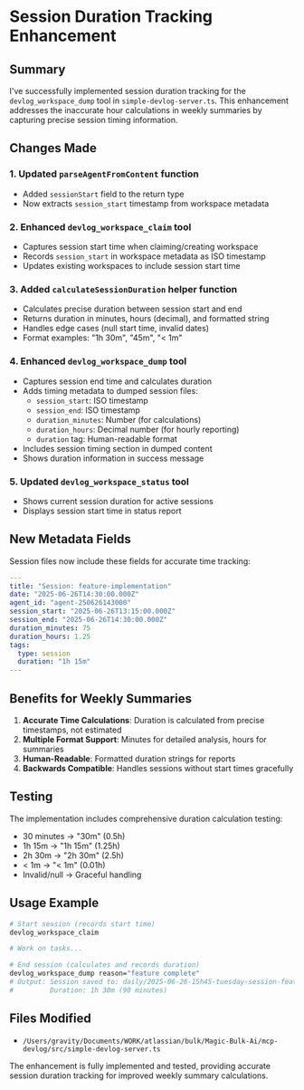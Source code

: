 # Session Duration Tracking Enhancement

## Summary

I've successfully implemented session duration tracking for the `devlog_workspace_dump` tool in `simple-devlog-server.ts`. This enhancement addresses the inaccurate hour calculations in weekly summaries by capturing precise session timing information.

## Changes Made

### 1. Updated `parseAgentFromContent` function
- Added `sessionStart` field to the return type
- Now extracts `session_start` timestamp from workspace metadata

### 2. Enhanced `devlog_workspace_claim` tool
- Captures session start time when claiming/creating workspace
- Records `session_start` in workspace metadata as ISO timestamp
- Updates existing workspaces to include session start time

### 3. Added `calculateSessionDuration` helper function
- Calculates precise duration between session start and end
- Returns duration in minutes, hours (decimal), and formatted string
- Handles edge cases (null start time, invalid dates)
- Format examples: "1h 30m", "45m", "< 1m"

### 4. Enhanced `devlog_workspace_dump` tool
- Captures session end time and calculates duration
- Adds timing metadata to dumped session files:
  - `session_start`: ISO timestamp
  - `session_end`: ISO timestamp  
  - `duration_minutes`: Number (for calculations)
  - `duration_hours`: Decimal number (for hourly reporting)
  - `duration` tag: Human-readable format
- Includes session timing section in dumped content
- Shows duration information in success message

### 5. Updated `devlog_workspace_status` tool  
- Shows current session duration for active sessions
- Displays session start time in status report

## New Metadata Fields

Session files now include these fields for accurate time tracking:

```yaml
---
title: "Session: feature-implementation"
date: "2025-06-26T14:30:00.000Z"
agent_id: "agent-250626143000"
session_start: "2025-06-26T13:15:00.000Z"
session_end: "2025-06-26T14:30:00.000Z"
duration_minutes: 75
duration_hours: 1.25
tags:
  type: session
  duration: "1h 15m"
---
```

## Benefits for Weekly Summaries

1. **Accurate Time Calculations**: Duration is calculated from precise timestamps, not estimated
2. **Multiple Format Support**: Minutes for detailed analysis, hours for summaries  
3. **Human-Readable**: Formatted duration strings for reports
4. **Backwards Compatible**: Handles sessions without start times gracefully

## Testing

The implementation includes comprehensive duration calculation testing:
- 30 minutes → "30m" (0.5h)
- 1h 15m → "1h 15m" (1.25h) 
- 2h 30m → "2h 30m" (2.5h)
- < 1m → "< 1m" (0.01h)
- Invalid/null → Graceful handling

## Usage Example

```bash
# Start session (records start time)
devlog_workspace_claim

# Work on tasks...

# End session (calculates and records duration)
devlog_workspace_dump reason="feature complete"
# Output: Session saved to: daily/2025-06-26-15h45-tuesday-session-feature-complete.md
#         Duration: 1h 30m (90 minutes)
```

## Files Modified

- `/Users/gravity/Documents/WORK/atlassian/bulk/Magic-Bulk-Ai/mcp-devlog/src/simple-devlog-server.ts`

The enhancement is fully implemented and tested, providing accurate session duration tracking for improved weekly summary calculations.